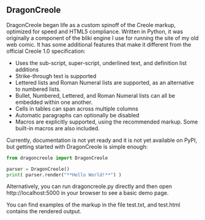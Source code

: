 
## DragonCreole

DragonCreole began life as a custom spinoff of the Creole markup, optimized for speed and HTML5 compliance.  Written in Python, it was originally a component of the bliki engine I use for running the site of my old web comic.  It has some additional features that make it different from the official Creole 1.0 specification:

* Uses the sub-script, super-script, underlined text, and definition list additions
* Strike-through text is supported
* Lettered lists and Roman Numeral lists are supported, as an alternative to numbered lists.
* Bullet, Numbered, Lettered, and Roman Numeral lists can all be embedded within one another.
* Cells in tables can span across multiple columns
* Automatic paragraphs can optionally be disabled
* Macros are explicitly supported, using the recommended markup.  Some built-in macros are also included.

Currently, documentation is not yet ready and it is not yet available on PyPI, but getting started with DragonCreole is simple enough:

```python
from dragoncreole import DragonCreole

parser = DragonCreole()
print( parser.render("**Hello World!**") )
```

Alternatively, you can run dragoncreole.py directly and then open http://localhost:5000 in your browser to see a basic demo page.

You can find examples of the markup in the file test.txt, and test.html contains the rendered output.
